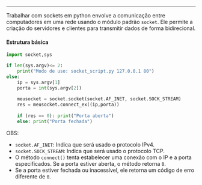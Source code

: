 
---

Trabalhar com sockets em python envolve a comunicação entre computadores em uma rede usando o módulo padrão `socket`. Ele permite a criação do servidores e clientes para transmitir dados de forma bidirecional.

#### Estrutura básica 

```python
import socket,sys

if len(sys.argv)<= 2: 
	print("Modo de uso: socket_script.py 127.0.0.1 80") 
else: 
	ip = sys.argv[1] 
	porta = int(sys.argv[2]) 
	
	meusocket = socket.socket(socket.AF_INET, socket.SOCK_STREAM) 
	res = meusocket.connect_ex((ip,porta))
	 
	if (res == 0): print("Porta aberta") 
	else: print("Porta fechada")
```

OBS:
- `socket.AF_INET`: Indica que será usado o protocolo IPv4.
- `socket.SOCK_STREAM`: Indica que será usado o protocolo TCP.
- O método `connect()` tenta estabelecer uma conexão com o IP e a porta especificados. Se a porta estiver aberta, o método retorna `0`.
- Se a porta estiver fechada ou inacessível, ele retorna um código de erro diferente de `0`.